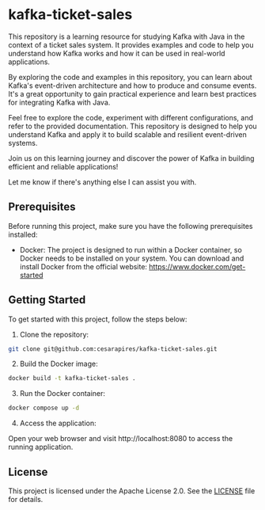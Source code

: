 # kafka-ticket-sales

This repository is a learning resource for studying Kafka with Java in the context of a ticket sales system. It provides examples and code to help you understand how Kafka works and how it can be used in real-world applications.

By exploring the code and examples in this repository, you can learn about Kafka's event-driven architecture and how to produce and consume events. It's a great opportunity to gain practical experience and learn best practices for integrating Kafka with Java.

Feel free to explore the code, experiment with different configurations, and refer to the provided documentation. This repository is designed to help you understand Kafka and apply it to build scalable and resilient event-driven systems.

Join us on this learning journey and discover the power of Kafka in building efficient and reliable applications!

Let me know if there's anything else I can assist you with.

## Prerequisites

Before running this project, make sure you have the following prerequisites installed:

 * Docker: The project is designed to run within a Docker container, so Docker needs to be installed on your system. You can download and install Docker from the official website: https://www.docker.com/get-started

## Getting Started

To get started with this project, follow the steps below:

1. Clone the repository:
```bash
git clone git@github.com:cesarapires/kafka-ticket-sales.git
```

2. Build the Docker image:
```bash
docker build -t kafka-ticket-sales .
```
3. Run the Docker container:
```bash
docker compose up -d
```

4. Access the application:

Open your web browser and visit http://localhost:8080 to access the running application.

 ## License
This project is licensed under the Apache License 2.0. See the [LICENSE](LICENSE) file for details.
